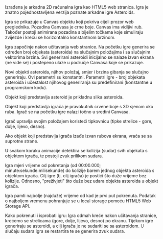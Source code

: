 Izrađena je arkadna 2D računalna igra kao HTML5 web stranica. Igra je znatno pojednostavljena verzija poznate arkadne igre Asteroids.

Igra se prikazuje u Canvas objektu koji pokriva cijeli prozor web preglednika. 
Pozadina Canvasa je crne boje. Canvas ima vidljivi rub. 
Također postoji animirana pozadina s bijelim točkama koje simuliraju zvijezde i kreću se horizontalno konstantnom brzinom.

Igra započinje nakon učitavanja web stranice. 
Na početku igre generira se određen broj objekata (asteroida) na slučajnim položajima i sa slučajnim vektorima brzina.
Svi generirani asteroidi inicijalno se nalaze izvan ekrana (ne vide se) i postepeno ulaze u područje Canvasa koje se prikazuje.

Novi objekti asteroida, njihov položaj, smjer i brzina gibanja se slučajno generiraju. Ovi parametri su konstantni. 
Parametri igre - broj objekata asteroida i učestalost njihovog generiranja su predefinirani (konstantne u programskom kodu). 

Objekt koji predstavlja asteroid je prikladnu slika asteroida.

Objekt koji predstavlja igrača je pravokutnik crvene boje s 3D sjenom oko ruba. Igrač se na početku igre nalazi točno u sredini Canvasa.

Igrač upravlja svojim položajem koristeći tipkovnicu (tipke strelice - gore, dolje, lijevo, desno).

Ako objekt koji predstavlja igrača izađe izvan rubova ekrana, vraća se sa suprotne strane.

U svakom koraku animacije detektira se kolizija (sudar) svih objekata s objektom igrača, te postoji zvuk prilikom sudara.

Igra mjeri vrijeme od pokretanja (od 00:00.000; minute:sekunde.milisekunde) do kolizije barem jednog objekta asteroida s objektom igrača. 
Cilj igre (tj. cilj igrača) je postići što duže vrijeme bez kolizije. Odnosno, "preživjeti" što duže bez udara objekta asteroida u objekt igrača.

Igra pamti najbolje (najduže) vrijeme od kad je prvi put pokrenuta. Podatak o najboljem vremenu pohranjuje se u local storage pomoću HTML5 Web Storage API.
   
Kako pokrenuti i isprobati igru:
Igra odmah kreće nakon učitavanja stranice, krećemo se strelicama (gore, dolje, lijevo, desno) po ekranu. Tijekom igre generiraju se asteroidi, a 
cilj igrača je ne sudariti se sa asteroidom. U slučaju sudara igra se restartira te se generira zvuk sudara. 
